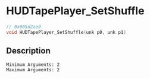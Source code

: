 # HUDTapePlayer_SetShuffle
```c
// 0x005d2ae0
void HUDTapePlayer_SetShuffle(unk p0, unk p1)
```
## Description
```
Minimum Arguments: 2
Maximum Arguments: 2
```
